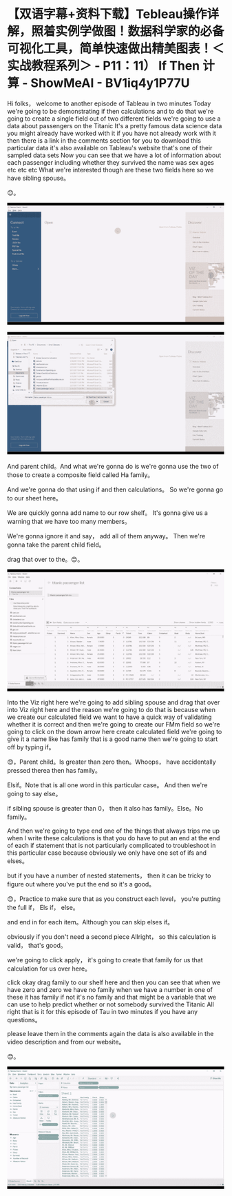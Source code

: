 # 【双语字幕+资料下载】Tebleau操作详解，照着实例学做图！数据科学家的必备可视化工具，简单快速做出精美图表！＜实战教程系列＞ - P11：11） If Then 计算 - ShowMeAI - BV1iq4y1P77U

Hi folks， welcome to another episode of Tableau in two minutes Today we're going to be demonstrating if then calculations and to do that we're going to create a single field out of two different fields we're going to use a data about passengers on the Titanic It's a pretty famous data science data you might already have worked with it if you have not already work with it then there is a link in the comments section for you to download this particular data it's also available on Tableau's website that's one of their sampled data sets Now you can see that we have a lot of information about each passenger including whether they survived the name was sex ages etc etc etc What we're interested though are these two fields here so we have sibling spouse。

😊。

![](img/6142dd60a06d105f2c321393a06363dc_1.png)

![](img/6142dd60a06d105f2c321393a06363dc_2.png)

And parent child。And what we're gonna do is we're gonna use the two of those to create a composite field called Ha family。

 And we're gonna do that using if and then calculations。 So we're gonna go to our sheet here。

 We are quickly gonna add name to our row shelf。 It's gonna give us a warning that we have too many members。

 We're gonna ignore it and say， add all of them anyway。 Then we're gonna take the parent child field。

 drag that over to the。😊。

![](img/6142dd60a06d105f2c321393a06363dc_4.png)

Into the Viz right here we're going to add sibling spouse and drag that over into Viz right here and the reason we're going to do that is because when we create our calculated field we want to have a quick way of validating whether it is correct and then we're going to create our FMm field so we're going to click on the down arrow here create calculated field we're going to give it a name like has family that is a good name then we're going to start off by typing if。

😊，Parent child。Is greater than zero then。Whoops， have accidentally pressed therea then has family。

Elsif。Note that is all one word in this particular case。 And then we're going to say else。

 if sibling spouse is greater than 0， then it also has family。Else。No family。

And then we're going to type end one of the things that always trips me up when I write these calculations is that you do have to put an end at the end of each if statement that is not particularly complicated to troubleshoot in this particular case because obviously we only have one set of ifs and elses。

 but if you have a number of nested statements， then it can be tricky to figure out where you've put the end so it's a good。

😊，Practice to make sure that as you construct each level， you're putting the full if， Els if， else。

 and end in for each item。Although you can skip elses if。

 obviously if you don't need a second piece Allright， so this calculation is valid， that's good。

 we're going to click apply， it's going to create that family for us that calculation for us over here。

 click okay drag family to our shelf here and then you can see that when we have zero and zero we have no family when we have a number in one of these it has family if not it's no family and that might be a variable that we can use to help predict whether or not somebody survived the Titanic All right that is it for this episode of Tau in two minutes if you have any questions。

 please leave them in the comments again the data is also available in the video description and from our website。

😊。

![](img/6142dd60a06d105f2c321393a06363dc_6.png)